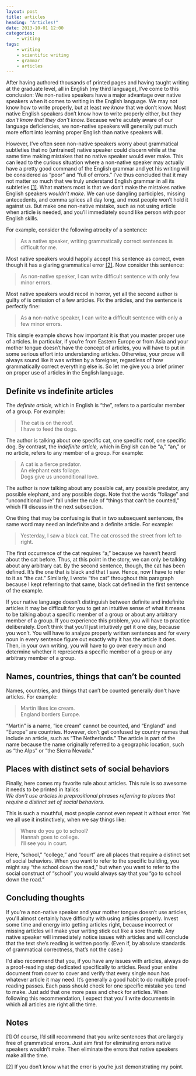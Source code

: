 ```yaml
---
layout: post
title: articles
heading: "Articles!"
date: 2013-10-01 12:00
categories: 
    - writing
tags:
    - writing
    - scientific writing
    - grammar
    - articles
---
```

After having authored thousands of printed pages and having taught writing at the graduate level, all in English (my third language), I’ve come to this conclusion: We non-native speakers have a major advantage over native speakers when it comes to writing in the English language. We may not know how to write properly, but at least *we know* that we don’t know. Most native English speakers don’t know how to write properly either, but they *don’t know that they don’t know.* Because we’re acutely aware of our language deficiencies, we non-native speakers will generally put much more effort into learning proper English than native speakers will. 

<!--more-->

However, I’ve often seen non-native speakers worry about grammatical subtleties that no (untrained) native speaker could discern while at the same time making mistakes that no native speaker would ever make. This can lead to the curious situation where a non-native speaker may actually have a pretty good command of the English grammar and yet his writing will be considered as “poor” and “full of errors.” I’ve thus concluded that it may not matter so much that we truly understand English grammar in all its subtleties [[1]](#note1). What matters most is that we don’t make the mistakes native English speakers *wouldn’t make.* We can use dangling participles, missing antecedents, and comma splices all day long, and most people won’t hold it against us. But make one non-native mistake, such as not using article when article is needed, and you’ll immediately sound like person with poor English skills.

For example, consider the following atrocity of a sentence:

> As a native speaker, writing grammatically correct sentences is difficult for me.

Most native speakers would happily accept this sentence as correct, even though it has a glaring grammatical error [[2]](#note2).  Now consider this sentence:

> As non-native speaker, I can write difficult sentence with only few minor errors.

Most native speakers would recoil in horror, yet all the second author is guilty of is omission of a few articles. Fix the articles, and the sentence is perfectly fine:

> As **a** non-native speaker, I can write **a** difficult sentence with only **a** few minor errors.

This simple example shows how important it is that you master proper use of articles. In particular, if you’re from Eastern Europe or from Asia and your mother tongue doesn’t have the concept of articles, you will have to put in some serious effort into understanding articles. Otherwise, your prose will always sound like it was written by a foreigner, regardless of how grammatically correct everything else is. So let me give you a brief primer on proper use of articles in the English language.

## Definite vs indefinite articles

The *definite article,* which in English is “the”, refers to a particular member of a group. For example:

> The cat is on the roof.  
> I have to feed the dogs.

The author is talking about one specific cat, one specific roof, one specific dog. By contrast, the *indefinite article,* which in English can be “a,” “an,” or no article, refers to any member of a group. For example:

> A cat is a fierce predator.  
> An elephant eats foliage.  
> Dogs give us unconditional love.

The author is now talking about any possible cat, any possible predator, any possible elephant, and any possible dogs. Note that the words “foliage” and “unconditional love” fall under the rule of “things that can’t be counted,” which I’ll discuss in the next subsection.

One thing that may be confusing is that in two subsequent sentences, the same word may need an indefinite and a definite article. For example:

> Yesterday, I saw a black cat. The cat crossed the street from left to right.

The first occurrence of the cat requires “a,” because we haven’t heard about the cat before. Thus, at this point in the story, we can only be talking about any arbitrary cat. By the second sentence, though, the cat has been defined. It’s the one that is black and that I saw. Hence, now I have to refer to it as “the cat.” Similarly, I wrote “the cat” throughout this paragraph because I kept referring to that same, black cat defined in the first sentence of the example.

If your native language doesn’t distinguish between definite and indefinite articles it may be difficult for you to get an intuitive sense of what it means to be talking about a specific member of a group or about any arbitrary member of a group. If you experience this problem, you will have to practice deliberately. Don’t think that you’ll just intuitively get it one day, because you won’t. You will have to analyze properly written sentences and for every noun in every sentence figure out exactly why it has the article it does. Then, in your own writing, you will have to go over every noun and determine whether it represents a specific member of a group or any arbitrary member of a group. 

## Names, countries, things that can’t be counted

Names, countries, and things that can’t be counted generally don't have articles. For example:

> Martin likes ice cream.  
> England borders Europe.

“Martin” is a name, “ice cream” cannot be counted, and “England” and “Europe” are countries. However, don’t get confused by country names that include an article, such as “The Netherlands.” The article is part of the name because the name originally referred to a geographic location, such as “the Alps” or “the Sierra Nevada.”

## Places with distinct sets of social behaviors

Finally, here comes my favorite rule about articles. This rule is so awesome it needs to be printed in italics:  
*We don’t use articles in preprositional phrases referring to places that require a distinct set of social behaviors.*

This is such a mouthful, most people cannot even repeat it without error. Yet we all use it instinctively, when we say things like:

> Where do you go to school?  
> Hannah goes to college.  
> I’ll see you in court.

Here, “school,” “college,” and “court” are all places that require a distinct set of social behaviors. When you want to refer to the specific building, you might say “the school down the road,” but when you want to refer to the social construct of “school” you would always say that you “go to school down the road.”

## Concluding thoughts

If you’re a non-native speaker and your mother tongue doesn’t use articles, you'll almost certainly have difficulty with using articles properly. Invest some time and energy into getting articles right, because incorrect or missing articles will make your writing stick out like a sore thumb. Any native speaker will immediately notice issues with articles and will conclude that the text she’s reading is written poorly. (Even if, by absolute standards of grammatical correctness, that’s not the case.)

I'd also recommend that you, if you have any issues with articles, always do a proof-reading step dedicated specifically to articles. Read your entire document from cover to cover and verify that every single noun has whatever article it may need. It’s generally a good habit to do multiple proof-reading passes. Each pass should check for one specific mistake you tend to make. Just add that one more pass and check for articles. When following this recommendation, I expect that you'll write documents in which all articles are right all the time.

## Notes

[1]<a id="note1"></a> Of course, I’d still recommend that you write sentences that are largely free of grammatical errors. Just aim first for eliminating errors native speakers wouldn’t make. Then eliminate the errors that native speakers make all the time.

[2]<a id="note2"></a> If you don’t know what the error is you’re just demonstrating my point.
